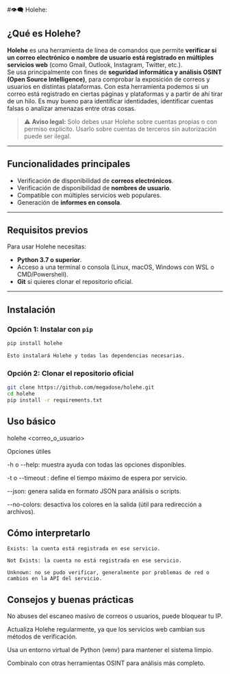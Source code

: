 #👁️‍🗨️ Holehe: 

## ¿Qué es Holehe?

**Holehe** es una herramienta de línea de comandos que permite **verificar si un correo electrónico o nombre de usuario está registrado en múltiples servicios web** (como Gmail, Outlook, Instagram, Twitter, etc.).  
Se usa principalmente con fines de **seguridad informática y análisis OSINT (Open Source Intelligence)**, para comprobar la exposición de correos y usuarios en distintas plataformas. Con esta herramienta podemos si un correo está registrado en ciertas páginas y plataformas y a partir de ahí tirar de un hilo. Es muy bueno para identificar identidades, identificar cuentas falsas o analizar amenazas entre otras cosas.

> ⚠️ **Aviso legal:** Solo debes usar Holehe sobre cuentas propias o con permiso explícito. Usarlo sobre cuentas de terceros sin autorización puede ser ilegal.

---

## Funcionalidades principales

- Verificación de disponibilidad de **correos electrónicos**.
- Verificación de disponibilidad de **nombres de usuario**.
- Compatible con múltiples servicios web populares.
- Generación de **informes en consola**.

---

## Requisitos previos

Para usar Holehe necesitas:

- **Python 3.7 o superior**.
- Acceso a una terminal o consola (Linux, macOS, Windows con WSL o CMD/Powershell).
- **Git** si quieres clonar el repositorio oficial.

---

## Instalación

### Opción 1: Instalar con `pip`

```bash
pip install holehe

Esto instalará Holehe y todas las dependencias necesarias.

```

### Opción 2: Clonar el repositorio oficial
```bash
git clone https://github.com/megadose/holehe.git
cd holehe
pip install -r requirements.txt
```

## Uso básico
holehe <correo_o_usuario>


Opciones útiles

-h o --help: muestra ayuda con todas las opciones disponibles.

-t o --timeout <segundos>: define el tiempo máximo de espera por servicio.

--json: genera salida en formato JSON para análisis o scripts.

--no-colors: desactiva los colores en la salida (útil para redirección a archivos).



## Cómo interpretarlo

    Exists: la cuenta está registrada en ese servicio.

    Not Exists: la cuenta no está registrada en ese servicio.

    Unknown: no se pudo verificar, generalmente por problemas de red o cambios en la API del servicio.

## Consejos y buenas prácticas

No abuses del escaneo masivo de correos o usuarios, puede bloquear tu IP.

Actualiza Holehe regularmente, ya que los servicios web cambian sus métodos de verificación.

Usa un entorno virtual de Python (venv) para mantener el sistema limpio.


Combínalo con otras herramientas OSINT para análisis más completo.





